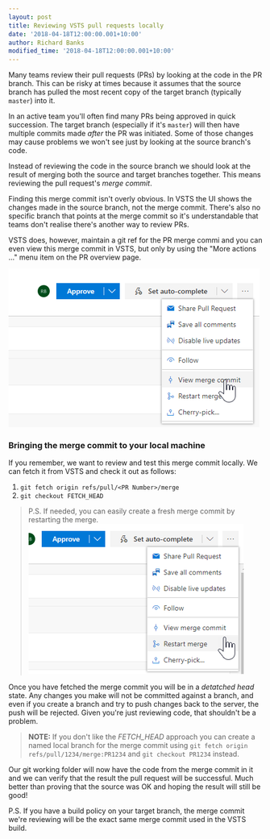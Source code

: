 ```yaml
---
layout: post
title: Reviewing VSTS pull requests locally
date: '2018-04-18T12:00:00.001+10:00'
author: Richard Banks
modified_time: '2018-04-18T12:00:00.001+10:00'
---
```


Many teams review their pull requests (PRs) by looking at the code in the PR branch. This can be risky at times because it assumes that the source branch has pulled the most recent copy of the target branch (typically `master`) into it.

In an active team you'll often find many PRs being approved in quick succession. The target branch (especially if it's `master`) will then have multiple commits made _after_ the PR was initiated. Some of those changes may cause problems we won't see just by looking at the source branch's code.

Instead of reviewing the code in the source branch we should look at the result of merging both the source and target branches together. This means reviewing the pull request's _merge commit_.

Finding this merge commit isn't overly obvious. In VSTS the UI shows the changes made in the source branch, not the merge commit. There's also no specific branch that points at the merge commit so it's understandable that teams don't realise there's another way to review PRs.

VSTS does, however, maintain a git ref for the PR merge commi and you can even view this merge commit in VSTS, but only by using the "More actions ..." menu item on the PR overview page.

![View a PR merge commit](/assets/images/2018-04/vstsmergecommit.png)

### Bringing the merge commit to your local machine

If you remember, we want to review and test this merge commit locally. We can fetch it from VSTS and check it out as follows:

1. `git fetch origin refs/pull/<PR Number>/merge`
1. `git checkout FETCH_HEAD`

> P.S. If needed, you can easily create a fresh merge commit by restarting the merge. <br />
> ![Restarting a VSTS merge](/assets/images/2018-04/restartmerge.png)

Once you have fetched the merge commit you will be in a _detatched head_ state. Any changes you make will not be committed against a branch, and even if you create a branch and try to push changes back to the server, the push will be rejected. Given you're just reviewing code, that shouldn't be a problem.

>__NOTE:__ If you don't like the *FETCH_HEAD* approach you can create a named local branch for the merge commit using `git fetch origin refs/pull/1234/merge:PR1234` and `git checkout PR1234` instead.

Our git working folder will now have the code from the merge commit in it and we can verify that the result the pull request will be successful. Much better than proving that the source was OK and hoping the result will still be good!

P.S. If you have a build policy on your target branch, the merge commit we're reviewing will be the exact same merge commit used in the VSTS build. 